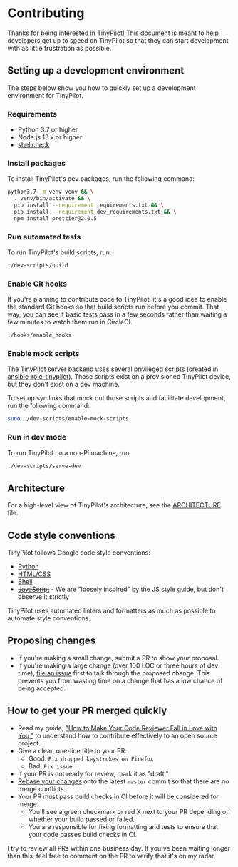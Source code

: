 # Contributing

Thanks for being interested in TinyPilot! This document is meant to help developers get up to speed on TinyPilot so that they can start development with as little frustration as possible.

## Setting up a development environment

The steps below show you how to quickly set up a development environment for TinyPilot.

### Requirements

* Python 3.7 or higher
* Node.js 13.x or higher
* [shellcheck](https://github.com/koalaman/shellcheck#installing)

### Install packages

To install TinyPilot's dev packages, run the following command:

```bash
python3.7 -m venv venv && \
  . venv/bin/activate && \
  pip install --requirement requirements.txt && \
  pip install --requirement dev_requirements.txt && \
  npm install prettier@2.0.5
```

### Run automated tests

To run TinyPilot's build scripts, run:

```bash
./dev-scripts/build
```

### Enable Git hooks

If you're planning to contribute code to TinyPilot, it's a good idea to enable the standard Git hooks so that build scripts run before you commit. That way, you can see if basic tests pass in a few seconds rather than waiting a few minutes to watch them run in CircleCI.

```bash
./hooks/enable_hooks
```

### Enable mock scripts

The TinyPilot server backend uses several privileged scripts (created in [ansible-role-tinypilot](https://github.com/mtlynch/ansible-role-tinypilot)). Those scripts exist on a provisioned TinyPilot device, but they don't exist on a dev machine.

To set up symlinks that mock out those scripts and facilitate development, run the following command:

```bash
sudo ./dev-scripts/enable-mock-scripts
```

### Run in dev mode

To run TinyPilot on a non-Pi machine, run:

```bash
./dev-scripts/serve-dev
```

## Architecture

For a high-level view of TinyPilot's architecture, see the [ARCHITECTURE](ARCHITECTURE.md) file.

## Code style conventions

TinyPilot follows Google code style conventions:

* [Python](https://google.github.io/styleguide/pyguide.html)
* [HTML/CSS](https://google.github.io/styleguide/htmlcssguide.html)
* [Shell](https://google.github.io/styleguide/shellguide.html)
* ~~[JavaScript](https://google.github.io/styleguide/jsguide.html)~~ - We are "loosely inspired" by the JS style guide, but don't observe it strictly

TinyPilot uses automated linters and formatters as much as possible to automate style conventions.

## Proposing changes

* If you're making a small change, submit a PR to show your proposal.
* If you're making a large change (over 100 LOC or three hours of dev time), [file an issue](https://github.com/mtlynch/tinypilot/issues/new/choose) first to talk through the proposed change. This prevents you from wasting time on a change that has a low chance of being accepted.

## How to get your PR merged quickly

* Read my guide, ["How to Make Your Code Reviewer Fall in Love with You,"](https://mtlynch.io/code-review-love/) to understand how to contribute effectively to an open source project.
* Give a clear, one-line title to your PR.
  * Good: `Fix dropped keystrokes on Firefox`
  * Bad: `Fix issue`
* If your PR is not ready for review, mark it as "draft."
* [Rebase your changes](https://www.atlassian.com/git/tutorials/rewriting-history/git-rebase) onto the latest `master` commit so that there are no merge conflicts.
* Your PR must pass build checks in CI before it will be considered for merge.
  * You'll see a green checkmark or red X next to your PR depending on whether your build passed or failed.
  * You are responsible for fixing formatting and tests to ensure that your code passes build checks in CI.

I try to review all PRs within one business day. If you've been waiting longer than this, feel free to comment on the PR to verify that it's on my radar.
